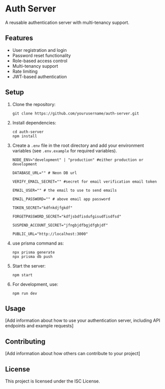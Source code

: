 # Auth Server

A reusable authentication server with multi-tenancy support.

## Features

- User registration and login
- Password reset functionality
- Role-based access control
- Multi-tenancy support
- Rate limiting
- JWT-based authentication

## Setup

1. Clone the repository:

   ```
   git clone https://github.com/yourusername/auth-server.git
   ```

2. Install dependencies:

   ```
   cd auth-server
   npm install
   ```

3. Create a `.env` file in the root directory and add your environment variables (see `.env.example` for required variables).

   ```
   NODE_ENV="development" | "production" #either production or development

   DATABASE_URL="" # Neon DB url

   VERIFY_EMAIL_SECRET="" #secret for email verification email token

   EMAIL_USER="" # the email to use to send emails

   EMAIL_PASSWORD="" # above email app password  

   TOKEN_SECRET="kdfnkdjfgkdf"

   FORGETPASSWORD_SECRET="kdfjsbdfisdufgisudfisdfsd"
   
   SUSPEND_ACCOUNT_SECRET="jfngbjdfbgjdfgbjdf"

   PUBLIC_URL="http://localhost:3000"
   ```

4. use prisma command as:

   ```
   npx prisma generate
   npx prisma db push
   ```

4. Start the server:

   ```
   npm start
   ```

5. For development, use:

   ```
   npm run dev
   ```

## Usage

[Add information about how to use your authentication server, including API endpoints and example requests]

## Contributing

[Add information about how others can contribute to your project]

## License

This project is licensed under the ISC License.
